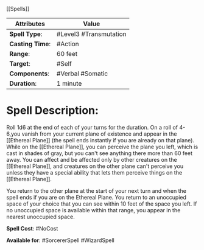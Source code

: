 [[Spells]]

| Attributes        | Value                  |
| ----------------- | ---------------------- |
| **Spell Type**:   | #Level3 #Transmutation |
| **Casting Time**: | #Action                |
| **Range**:        | 60 feet                |
| **Target**:       | #Self                  |
| **Components**:   | #Verbal #Somatic       |
| **Duration**:     | 1 minute               |

# Spell Description: 
Roll 1d6 at the end of each of your turns for the duration. On a roll of 4-6,you vanish from your current plane of existence and appear in the [[Ethereal Plane]] (the spell ends instantly if you are already on that plane). While on the [[Ethereal Plane]], you can perceive the plane you left, which is cast in shades of gray, but you can't see anything there more than 60 feet away. You can affect and be affected only by other creatures on the [[Ethereal Plane]], and creatures on the other plane can't perceive you unless they have a special ability that lets them perceive things on the [[Ethereal Plane]].

You return to the other plane at the start of your next turn and when the spell ends if you are on the Ethereal Plane. You return to an unoccupied space of your choice that you can see within 10 feet of the space you left. If no unoccupied space is available within that range, you appear in the nearest unoccupied space.

**Spell Cost**: #NoCost 

**Available for**: #SorcererSpell #WizardSpell 